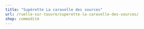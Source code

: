 ```yaml
---
title: "Supérette La caravelle des sources"
url: /ruelle-sur-touvre/superette-la-caravelle-des-sources/
shop: commodité
---
```


